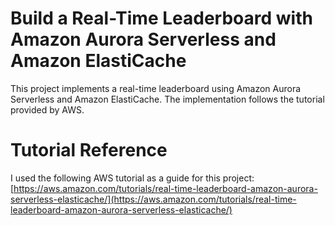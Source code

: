 # Build a Real-Time Leaderboard with Amazon Aurora Serverless and Amazon ElastiCache
This project implements a real-time leaderboard using Amazon Aurora Serverless and Amazon ElastiCache. 
The implementation follows the tutorial provided by AWS.

# Tutorial Reference
I used the following AWS tutorial as a guide for this project:
[https://aws.amazon.com/tutorials/real-time-leaderboard-amazon-aurora-serverless-elasticache/](https://aws.amazon.com/tutorials/real-time-leaderboard-amazon-aurora-serverless-elasticache/)

